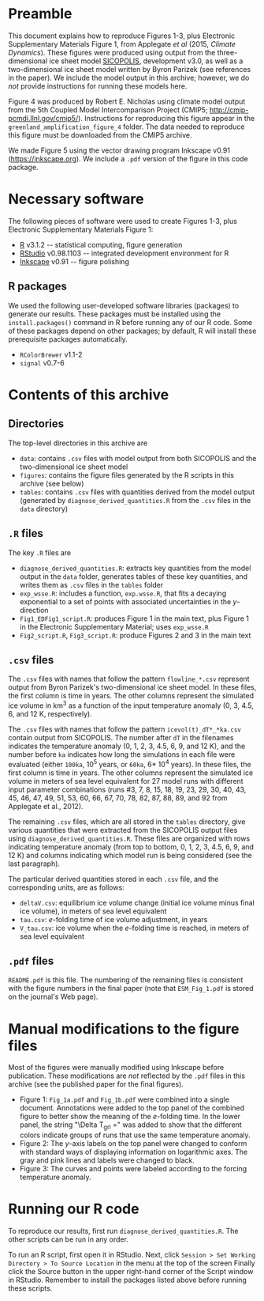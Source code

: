 # Preamble

This document explains how to reproduce Figures 1-3, plus Electronic Supplementary Materials Figure 1, from Applegate _et al_ (2015, _Climate Dynamics_).  These figures were produced using output from the three-dimensional ice sheet model [SICOPOLIS](http://www.sicopolis.net), development v3.0, as well as a two-dimensional ice sheet model written by Byron Parizek (see references in the paper).  We include the model output in this archive; however, we do *not* provide instructions for running these models here.  

Figure 4 was produced by Robert E. Nicholas using climate model output from the 5th Coupled Model Intercomparison Project (CMIP5; http://cmip-pcmdi.llnl.gov/cmip5/).  Instructions for reproducing this figure appear in the `greenland_amplification_figure_4` folder.  The data needed to reproduce this figure must be downloaded from the CMIP5 archive.  

We made Figure 5 using the vector drawing program Inkscape v0.91 (https://inkscape.org).  We include a `.pdf` version of the figure in this code package.  

# Necessary software

The following pieces of software were used to create Figures 1-3, plus Electronic Supplementary Materials Figure 1: 

* [R](http://www.r-project.org) v3.1.2 -- statistical computing, figure generation
* [RStudio](https://www.rstudio.com) v0.98.1103 -- integrated development environment for R
* [Inkscape](https://inkscape.org) v0.91 -- figure polishing

## R packages

We used the following user-developed software libraries (packages) to generate our results.  These packages must be installed using the `install.packages()` command in R before running any of our R code.  Some of these packages depend on other packages; by default, R will install these prerequisite packages automatically.  

* `RColorBrewer` v1.1-2
* `signal` v0.7-6

# Contents of this archive

## Directories

The top-level directories in this archive are

* `data`: contains `.csv` files with model output from both SICOPOLIS and the two-dimensional ice sheet model
* `figures`: contains the figure files generated by the R scripts in this archive (see below)
* `tables`: contains `.csv` files with quantities derived from the model output (generated by `diagnose_derived_quantities.R` from the `.csv` files in the `data` directory)

## `.R` files

The key `.R` files are

* `diagnose_derived_quantities.R`: extracts key quantities from the model output in the `data` folder, generates tables of these key quantities, and writes them as `.csv` files in the `tables` folder
* `exp_wsse.R`: includes a function, `exp.wsse.R`, that fits a decaying exponential to a set of points with associated uncertainties in the _y_-direction
* `Fig1_EDFig1_script.R`: produces Figure 1 in the main text, plus Figure 1 in the Electronic Supplementary Material; uses `exp_wsse.R`
* `Fig2_script.R`, `Fig3_script.R`: produce Figures 2 and 3 in the main text

## `.csv` files

The `.csv` files with names that follow the pattern `flowline_*.csv` represent output from Byron Parizek's two-dimensional ice sheet model.  In these files, the first column is time in years.  The other columns represent the simulated ice volume in km<sup>3</sup> as a function of the input temperature anomaly (0, 3, 4.5, 6, and 12 K, respectively).  

The `.csv` files with names that follow the pattern `icevol(t)_dT*_*ka.csv` contain output from SICOPOLIS.  The number after `dT` in the filenames indicates the temperature anomaly (0, 1, 2, 3, 4.5, 6, 9, and 12 K), and the number before `ka` indicates how long the simulations in each file were evaluated (either `100ka`, 10<sup>5</sup> years, or `60ka`, 6* 10<sup>4</sup> years).  In these files, the first column is time in years.  The other columns represent the simulated ice volume in meters of sea level equivalent for 27 model runs with different input parameter combinations (runs #3, 7, 8, 15, 18, 19, 23, 29, 30, 40, 43, 45, 46, 47, 49, 51, 53, 60, 66, 67, 70, 78, 82, 87, 88, 89, and 92 from Applegate et al., 2012).  

The remaining `.csv` files, which are all stored in the `tables` directory, give various quantities that were extracted from the SICOPOLIS output files using `diagnose_derived_quantities.R`.  These files are organized with rows indicating temperature anomaly (from top to bottom, 0, 1, 2, 3, 4.5, 6, 9, and 12 K) and columns indicating which model run is being considered (see the last paragraph).  

The particular derived quantities stored in each `.csv` file, and the corresponding units, are as follows: 

* `deltaV.csv`: equilibrium ice volume change (initial ice volume minus final ice volume), in meters of sea level equivalent
* `tau.csv`: _e_-folding time of ice volume adjustment, in years
* `V_tau.csv`: ice volume when the _e_-folding time is reached, in meters of sea level equivalent

## `.pdf` files

`README.pdf` is this file.  The numbering of the remaining files is consistent with the figure numbers in the final paper (note that `ESM_Fig_1.pdf` is stored on the journal's Web page).  

# Manual modifications to the figure files

Most of the figures were manually modified using Inkscape before publication.  These modifications are *not* reflected by the `.pdf` files in this archive (see the published paper for the final figures).  

* Figure 1: `Fig_1a.pdf` and `Fig_1b.pdf` were combined into a single document.  Annotations were added to the top panel of the combined figure to better show the meaning of the _e_-folding time.  In the lower panel, the string "\Delta T<sub>grl</sub> =" was added to show that the different colors indicate groups of runs that use the same temperature anomaly.
* Figure 2: The _y_-axis labels on the top panel were changed to conform with standard ways of displaying information on logarithmic axes.  The gray and pink lines and labels were changed to black.
* Figure 3: The curves and points were labeled according to the forcing temperature anomaly.

# Running our R code

To reproduce our results, first run `diagnose_derived_quantities.R`.  The other scripts can be run in any order.  

To run an R script, first open it in RStudio.  Next, click `Session > Set Working Directory > To Source Location` in the menu at the top of the screen  Finally click the Source button in the upper right-hand corner of the Script window in RStudio.  Remember to install the packages listed above before running these scripts.  
